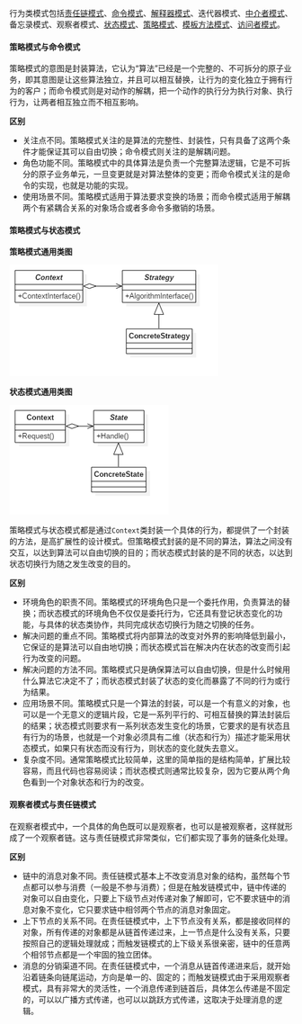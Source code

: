 行为类模式包括[责任链模式](11.%20责任链模式.md)、[命令模式](10.%20命令模式.md)、[解释器模式](22.%20解释器模式.md)、迭代器模式、[中介者模式](9.%20中介者模式.md)、备忘录模式、观察者模式、[状态模式](21.%20状态模式.md)、[策略模式](13.%20策略模式.md)、[模板方法模式](5.%20模板方法模式.md)、[访问者模式](20.%20访问者模式.md)。

#### 策略模式与命令模式

策略模式的意图是封装算法，它认为“算法”已经是一个完整的、不可拆分的原子业务，即其意图是让这些算法独立，并且可以相互替换，让行为的变化独立于拥有行为的客户；而命令模式则是对动作的解耦，把一个动作的执行分为执行对象、执行行为，让两者相互独立而不相互影响。

**区别**

* 关注点不同。策略模式关注的是算法的完整性、封装性，只有具备了这两个条件才能保证其可以自由切换；命令模式则关注的是解耦问题。
* 角色功能不同。策略模式中的具体算法是负责一个完整算法逻辑，它是不可拆分的原子业务单元，一旦变更就是对算法整体的变更；而命令模式关注的是命令的实现，也就是功能的实现。
* 使用场景不同。策略模式适用于算法要求变换的场景；而命令模式适用于解耦两个有紧耦合关系的对象场合或者多命令多撤销的场景。

#### 策略模式与状态模式

**策略模式通用类图**

![](27.%20行为类模式比较/1.png)

**状态模式通用类图**

![](27.%20行为类模式比较/2.png)

策略模式与状态模式都是通过`Context`类封装一个具体的行为，都提供了一个封装的方法，是高扩展性的设计模式。但策略模式封装的是不同的算法，算法之间没有交互，以达到算法可以自由切换的目的；而状态模式封装的是不同的状态，以达到状态切换行为随之发生改变的目的。

**区别**

* 环境角色的职责不同。策略模式的环境角色只是一个委托作用，负责算法的替换；而状态模式的环境角色不仅仅是委托行为，它还具有登记状态变化的功能，与具体的状态类协作，共同完成状态切换行为随之切换的任务。
* 解决问题的重点不同。策略模式将内部算法的改变对外界的影响降低到最小，它保证的是算法可以自由地切换；而状态模式旨在解决内在状态的改变而引起行为改变的问题。
* 解决问题的方法不同。策略模式只是确保算法可以自由切换，但是什么时候用什么算法它决定不了；而状态模式封装了状态的变化而暴露了不同的行为或行为结果。
* 应用场景不同。策略模式只是一个算法的封装，可以是一个有意义的对象，也可以是一个无意义的逻辑片段，它是一系列平行的、可相互替换的算法封装后的结果；状态模式则要求有一系列状态发生变化的场景，它要求的是有状态且有行为的场景，也就是一个对象必须具有二维（状态和行为）描述才能采用状态模式，如果只有状态而没有行为，则状态的变化就失去意义。
* 复杂度不同。通常策略模式比较简单，这里的简单指的是结构简单，扩展比较容易，而且代码也容易阅读；而状态模式则通常比较复杂，因为它要从两个角色看到一个对象状态和行为的改变。

#### 观察者模式与责任链模式

在观察者模式中，一个具体的角色既可以是观察者，也可以是被观察者，这样就形成了一个观察者链。这与责任链模式非常类似，它们都实现了事务的链条化处理。

**区别**

* 链中的消息对象不同。责任链模式基本上不改变消息对象的结构，虽然每个节点都可以参与消费（一般是不参与消费）；但是在触发链模式中，链中传递的对象可以自由变化，只要上下级节点对传递对象了解即可，它不要求链中的消息对象不变化，它只要求链中相邻两个节点的消息对象固定。
* 上下节点的关系不同。在责任链模式中，上下节点没有关系，都是接收同样的对象，所有传递的对象都是从链首传递过来，上一节点是什么没有关系，只要按照自己的逻辑处理就成；而触发链模式的上下级关系很亲密，链中的任意两个相邻节点都是一个牢固的独立团体。
* 消息的分销渠道不同。在责任链模式中，一个消息从链首传递进来后，就开始沿着链条向链尾运动，方向是单一的、固定的；而触发链模式由于采用观察者模式，具有非常大的灵活性，一个消息传递到链首后，具体怎么传递是不固定的，可以以广播方式传递，也可以以跳跃方式传递，这取决于处理消息的逻辑。